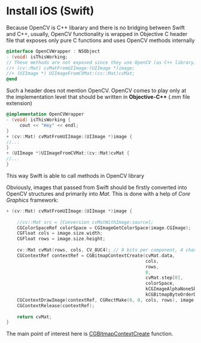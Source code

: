 # Install iOS (Swift)

Because OpenCV is C++ libarary and there is no bridging between Swift and C++, usually, OpenCV functionality is wrapped in Objective C header file that exposes only pure C functions and uses OpenCV methods internally
``` Objective-C
@interface OpenCVWrapper : NSObject
- (void) isThisWorking;
// These methods are not exposed since they use OpenCV (as C++ library)
//+ (cv::Mat) cvMatFromUIImage:(UIImage *)image;
//+ (UIImage *) UIImageFromCVMat:(cv::Mat)cvMat;
@end
```
Such a header does not mention OpenCV. OpenCV comes to play only at the implementation level that should be written in **Objective-C++** (.mm file extension)
``` Objective-C++
@implementation OpenCVWrapper
- (void) isThisWorking {
     cout << "Hey" << endl;
}
+ (cv::Mat) cvMatFromUIImage:(UIImage *)image {
//...
}
+ (UIImage *)UIImageFromCVMat:(cv::Mat)cvMat {
//...
}
```
This way Swift is able to call methods in OpenCV library

Obviously, images that passed from Swift should be firstly converted into OpenCV structures and primarily into *Mat*. This is done with a help of *Core Graphics* framework:
``` Objective-C++
+ (cv::Mat) cvMatFromUIImage:(UIImage *)image {
    
    //cv::Mat src = [Conversion cvMatWithImage:source];
    CGColorSpaceRef colorSpace = CGImageGetColorSpace(image.CGImage);
    CGFloat cols = image.size.width;
    CGFloat rows = image.size.height;
    
    cv::Mat cvMat(rows, cols, CV_8UC4); // 8 bits per component, 4 channels (color channels + alpha)
    CGContextRef contextRef = CGBitmapContextCreate(cvMat.data,                 // Pointer to  data
                                                    cols,                       // Width of bitmap
                                                    rows,                       // Height of bitmap
                                                    8,                          // Bits per component
                                                    cvMat.step[0],              // Bytes per row
                                                    colorSpace,                 // Colorspace
                                                    kCGImageAlphaNoneSkipLast |
                                                    kCGBitmapByteOrderDefault); // Bitmap info flags
    CGContextDrawImage(contextRef, CGRectMake(0, 0, cols, rows), image.CGImage);
    CGContextRelease(contextRef);
    
    return cvMat;
}
```
The main point of interest here is [CGBitmapContextCreate](https://developer.apple.com/documentation/coregraphics/1455939-cgbitmapcontextcreate?language=objc) function.

